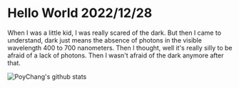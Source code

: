 # Hello World 2022/12/28

When I was a little kid, I was really scared of the dark. But then I came to understand, dark just means the absence of photons in the visible wavelength 400 to 700 nanometers. Then I thought, well it's really silly to be afraid of a lack of photons. Then I wasn't afraid of the dark anymore after that.

![PoyChang's github stats](https://github-readme-stats.vercel.app/api?username=poychang&show_icons=true&theme=dracula)
